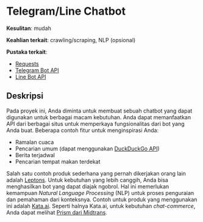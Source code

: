 # Telegram/Line Chatbot

**Kesulitan**: mudah

**Keahlian terkait**: crawling/scraping, NLP (opsional)

**Pustaka terkait**:

* [Requests](http://docs.python-requests.org/en/master/)
* [Telegram Bot API](https://github.com/python-telegram-bot/python-telegram-bot)
* [Line Bot API](https://pypi.python.org/pypi/line-bot-sdk)

## Deskripsi

Pada proyek ini, Anda diminta untuk membuat sebuah chatbot yang dapat digunakan untuk
berbagai macam kebutuhan. Anda dapat memanfaatkan API dari berbagai situs untuk
memperkaya fungsionalitas dari bot yang Anda buat. Beberapa contoh fitur untuk menginspirasi
Anda:

* Ramalan cuaca
* Pencarian umum (dapat menggunakan [DuckDuckGo API](https://duckduckgo.com/api))
* Berita terjadwal
* Pencarian tempat makan terdekat

Salah satu contoh produk sederhana yang pernah dikerjakan orang lain adalah [Leptons](https://quarks-leptons.github.io/).
Untuk kebutuhan yang lebih canggih, Anda bisa menghasilkan bot yang dapat diajak ngobrol.
Hal ini memerlukan kemampuan *Natural Language Processing* (NLP) untuk proses penguraian dan
pemahaman dari konteksnya. Contoh untuk produk yang menggunakan ini adalah [Kata.ai](http://kata.ai/).
Seperti halnya Kata.ai, untuk kebutuhan *chat-commerce*, Anda dapat melihat [Prism dari Midtrans](https://www.prismapp.io/).
